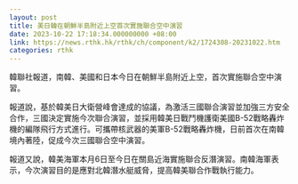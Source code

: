 ```yaml
---
layout: post
title: 美日韓在朝鮮半島附近上空首次實施聯合空中演習
date: 2023-10-22 17:18:34.000000000 +08:00
link: https://news.rthk.hk/rthk/ch/component/k2/1724308-20231022.htm
categories: rthk
---
```


韓聯社報道，南韓、美國和日本今日在朝鮮半島附近上空，首次實施聯合空中演習。

報道說，基於韓美日大衛營峰會達成的協議，為激活三國聯合演習並加強三方安全合作，三國決定實施今次聯合演習，並採用韓美日戰鬥機護衛美國B-52戰略轟炸機的編隊飛行方式進行。可攜帶核武器的美軍B-52戰略轟炸機，日前首次在南韓境內著陸，促成今次三國聯合空中演習。

報道又說，韓美海軍本月6日至今日在關島近海實施聯合反潛演習。南韓海軍表示，今次演習目的是應對北韓潛水艇威脅，提高韓美聯合作戰執行能力。
